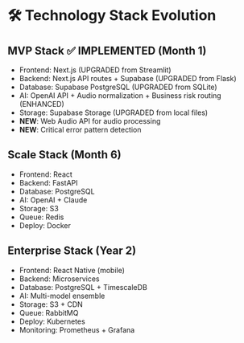 # 🛠️ Technology Stack Evolution

## MVP Stack ✅ IMPLEMENTED (Month 1)
- Frontend: Next.js (UPGRADED from Streamlit)
- Backend: Next.js API routes + Supabase (UPGRADED from Flask)
- Database: Supabase PostgreSQL (UPGRADED from SQLite)
- AI: OpenAI API + Audio normalization + Business risk routing (ENHANCED)
- Storage: Supabase Storage (UPGRADED from local files)
- **NEW**: Web Audio API for audio processing
- **NEW**: Critical error pattern detection

## Scale Stack (Month 6)
- Frontend: React
- Backend: FastAPI
- Database: PostgreSQL
- AI: OpenAI + Claude
- Storage: S3
- Queue: Redis
- Deploy: Docker

## Enterprise Stack (Year 2)
- Frontend: React Native (mobile)
- Backend: Microservices
- Database: PostgreSQL + TimescaleDB
- AI: Multi-model ensemble
- Storage: S3 + CDN
- Queue: RabbitMQ
- Deploy: Kubernetes
- Monitoring: Prometheus + Grafana
